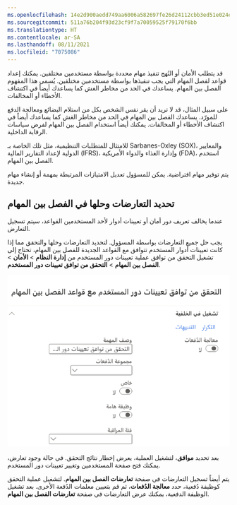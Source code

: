 ```yaml
---
ms.openlocfilehash: 14e2d900aedd749aa6006a582697fe26d24112cbb3ed51e024ede586063a4009
ms.sourcegitcommit: 511a76b204f93d23cf9f7a70059525f79170f6bb
ms.translationtype: HT
ms.contentlocale: ar-SA
ms.lasthandoff: 08/11/2021
ms.locfileid: "7075086"
---
```

قد يتطلب الأمان أو النُهج تنفيذ مهام محددة بواسطة مستخدمين مختلفين. يمكنك إعداد قواعد لفصل المهام التي يجب تنفيذها بواسطة مستخدمين مختلفين. يُسمى هذا المفهوم الفصل بين المهام. يساعدك في الحد من مخاطر الغش كما يساعدك أيضاً في اكتشاف الأخطاء أو المخالفات.

على سبيل المثال، قد لا تريد أن يقر نفس الشخص بكل من استلام البضائع ومعالجة الدفع للمورّد. يساعدك الفصل بين المهام في الحد من مخاطر الغش كما يساعدك أيضاً في اكتشاف الأخطاء أو المخالفات. يمكنك أيضاً استخدام الفصل بين المهام لفرض سياسات الرقابة الداخلية. 

للامتثال للمتطلبات التنظيمية، مثل تلك الخاصة بـ Sarbanes-Oxley (SOX)، والمعايير الدولية لإعداد التقارير المالية (IFRS)، وإدارة الغذاء والدواء الأمريكية (FDA)، استخدم الفصل بين المهام. 

يتم توفير مهام افتراضية. يمكن للمسؤول تعديل الامتيازات المرتبطة بمهمة أو إنشاء مهام جديدة.

## <a name="identify-and-resolve-conflicts-in-segregation-of-duties"></a>تحديد التعارضات وحلها في الفصل بين المهام

عندما يخالف تعريف دور أمان أو تعيينات أدوار لأحد المستخدمين القواعد، سيتم تسجيل التعارض. 

يجب حل جميع التعارضات بواسطة المسؤول. لتحديد التعارضات وحلها والتحقق مما إذا كانت تعيينات أدوار المستخدم تتوافق مع القواعد الجديدة للفصل بين المهام، تحتاج إلى تشغيل التحقق من توافق عملية تعيينات دور المستخدم من **إدارة النظام** > **الأمان** > **الفصل بين المهام** > **التحقق من توافق تعيينات دور المستخدم**.
 
![لقطة شاشة لصفحة التحقق من توافق تعيينات دور المستخدم مع قواعد الفصل بين المهام.](../media/verify-compliance.png)

بعد تحديد **موافق**، لتشغيل العملية، يعرض إخطار نتائج التحقق. في حالة وجود تعارض، يمكنك فتح صفحة المستخدمين وتغيير تعيينات دور المستخدم. 

يتم أيضاً تسجيل التعارضات في صفحة **تعارضات الفصل بين المهام**. لتشغيل عملية التحقق كوظيفة دُفعية، حدد **معالجة الدُفعات**، ثم قم بتعيين معلمات الدُفعة الأخرى. بعد تشغيل الوظيفة الدفعية، يمكنك عرض التعارضات في صفحة **تعارضات الفصل بين المهام**.